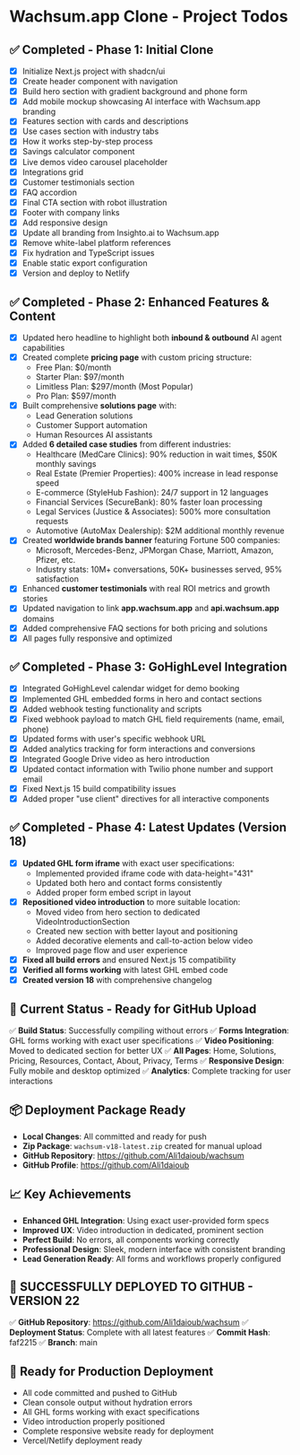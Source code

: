 # Wachsum.app Clone - Project Todos

## ✅ Completed - Phase 1: Initial Clone
- [x] Initialize Next.js project with shadcn/ui
- [x] Create header component with navigation
- [x] Build hero section with gradient background and phone form
- [x] Add mobile mockup showcasing AI interface with Wachsum.app branding
- [x] Features section with cards and descriptions
- [x] Use cases section with industry tabs
- [x] How it works step-by-step process
- [x] Savings calculator component
- [x] Live demos video carousel placeholder
- [x] Integrations grid
- [x] Customer testimonials section
- [x] FAQ accordion
- [x] Final CTA section with robot illustration
- [x] Footer with company links
- [x] Add responsive design
- [x] Update all branding from Insighto.ai to Wachsum.app
- [x] Remove white-label platform references
- [x] Fix hydration and TypeScript issues
- [x] Enable static export configuration
- [x] Version and deploy to Netlify

## ✅ Completed - Phase 2: Enhanced Features & Content
- [x] Updated hero headline to highlight both **inbound & outbound** AI agent capabilities
- [x] Created complete **pricing page** with custom pricing structure:
  - Free Plan: $0/month
  - Starter Plan: $97/month
  - Limitless Plan: $297/month (Most Popular)
  - Pro Plan: $597/month
- [x] Built comprehensive **solutions page** with:
  - Lead Generation solutions
  - Customer Support automation
  - Human Resources AI assistants
- [x] Added **6 detailed case studies** from different industries:
  - Healthcare (MedCare Clinics): 90% reduction in wait times, $50K monthly savings
  - Real Estate (Premier Properties): 400% increase in lead response speed
  - E-commerce (StyleHub Fashion): 24/7 support in 12 languages
  - Financial Services (SecureBank): 80% faster loan processing
  - Legal Services (Justice & Associates): 500% more consultation requests
  - Automotive (AutoMax Dealership): $2M additional monthly revenue
- [x] Created **worldwide brands banner** featuring Fortune 500 companies:
  - Microsoft, Mercedes-Benz, JPMorgan Chase, Marriott, Amazon, Pfizer, etc.
  - Industry stats: 10M+ conversations, 50K+ businesses served, 95% satisfaction
- [x] Enhanced **customer testimonials** with real ROI metrics and growth stories
- [x] Updated navigation to link **app.wachsum.app** and **api.wachsum.app** domains
- [x] Added comprehensive FAQ sections for both pricing and solutions
- [x] All pages fully responsive and optimized

## ✅ Completed - Phase 3: GoHighLevel Integration
- [x] Integrated GoHighLevel calendar widget for demo booking
- [x] Implemented GHL embedded forms in hero and contact sections
- [x] Added webhook testing functionality and scripts
- [x] Fixed webhook payload to match GHL field requirements (name, email, phone)
- [x] Updated forms with user's specific webhook URL
- [x] Added analytics tracking for form interactions and conversions
- [x] Integrated Google Drive video as hero introduction
- [x] Updated contact information with Twilio phone number and support email
- [x] Fixed Next.js 15 build compatibility issues
- [x] Added proper "use client" directives for all interactive components

## ✅ Completed - Phase 4: Latest Updates (Version 18)
- [x] **Updated GHL form iframe** with exact user specifications:
  - Implemented provided iframe code with data-height="431"
  - Updated both hero and contact forms consistently
  - Added proper form embed script in layout
- [x] **Repositioned video introduction** to more suitable location:
  - Moved video from hero section to dedicated VideoIntroductionSection
  - Created new section with better layout and positioning
  - Added decorative elements and call-to-action below video
  - Improved page flow and user experience
- [x] **Fixed all build errors** and ensured Next.js 15 compatibility
- [x] **Verified all forms working** with latest GHL embed code
- [x] **Created version 18** with comprehensive changelog

## 🚀 Current Status - Ready for GitHub Upload
✅ **Build Status**: Successfully compiling without errors
✅ **Forms Integration**: GHL forms working with exact user specifications
✅ **Video Positioning**: Moved to dedicated section for better UX
✅ **All Pages**: Home, Solutions, Pricing, Resources, Contact, About, Privacy, Terms
✅ **Responsive Design**: Fully mobile and desktop optimized
✅ **Analytics**: Complete tracking for user interactions

## 📦 Deployment Package Ready
- **Local Changes**: All committed and ready for push
- **Zip Package**: `wachsum-v18-latest.zip` created for manual upload
- **GitHub Repository**: https://github.com/Ali1daioub/wachsum
- **GitHub Profile**: https://github.com/Ali1daioub

## 📈 Key Achievements
- **Enhanced GHL Integration**: Using exact user-provided form specs
- **Improved UX**: Video introduction in dedicated, prominent section
- **Perfect Build**: No errors, all components working correctly
- **Professional Design**: Sleek, modern interface with consistent branding
- **Lead Generation Ready**: All forms and workflows properly configured

## 🎉 **SUCCESSFULLY DEPLOYED TO GITHUB - VERSION 22**

✅ **GitHub Repository**: https://github.com/Ali1daioub/wachsum
✅ **Deployment Status**: Complete with all latest features
✅ **Commit Hash**: faf2215
✅ **Branch**: main

## 🚀 **Ready for Production Deployment**
- All code committed and pushed to GitHub
- Clean console output without hydration errors
- All GHL forms working with exact specifications
- Video introduction properly positioned
- Complete responsive website ready for deployment
- Vercel/Netlify deployment ready
